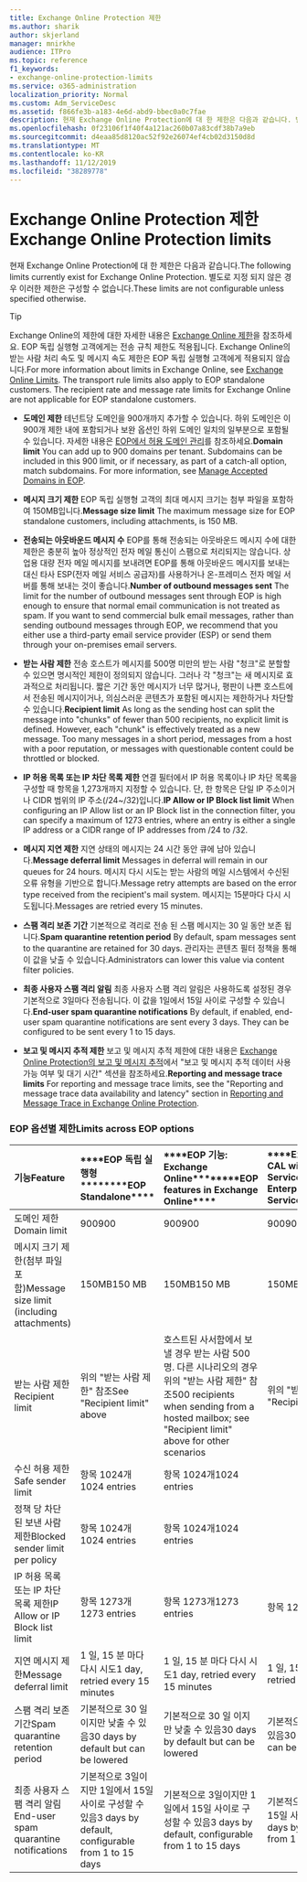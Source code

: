 ```yaml
---
title: Exchange Online Protection 제한
ms.author: sharik
author: skjerland
manager: mnirkhe
audience: ITPro
ms.topic: reference
f1_keywords:
- exchange-online-protection-limits
ms.service: o365-administration
localization_priority: Normal
ms.custom: Adm_ServiceDesc
ms.assetid: f866fe3b-a183-4e6d-abd9-bbec0a0c7fae
description: 현재 Exchange Online Protection에 대 한 제한은 다음과 같습니다. 별도로 지정 되지 않은 경우 이러한 제한은 구성할 수 없습니다.
ms.openlocfilehash: 0f23106f1f40f4a121ac260b07a83cdf38b7a9eb
ms.sourcegitcommit: d4eaa85d8120ac52f92e26074ef4cb02d3150d8d
ms.translationtype: MT
ms.contentlocale: ko-KR
ms.lasthandoff: 11/12/2019
ms.locfileid: "38289778"
---
```

# <a name="exchange-online-protection-limits"></a><span data-ttu-id="bc705-104">Exchange Online Protection 제한</span><span class="sxs-lookup"><span data-stu-id="bc705-104">Exchange Online Protection limits</span></span>

<span data-ttu-id="bc705-105">현재 Exchange Online Protection에 대 한 제한은 다음과 같습니다.</span><span class="sxs-lookup"><span data-stu-id="bc705-105">The following limits currently exist for Exchange Online Protection.</span></span> <span data-ttu-id="bc705-106">별도로 지정 되지 않은 경우 이러한 제한은 구성할 수 없습니다.</span><span class="sxs-lookup"><span data-stu-id="bc705-106">These limits are not configurable unless specified otherwise.</span></span> 
  
> [!TIP]
> <span data-ttu-id="bc705-p103">Exchange Online의 제한에 대한 자세한 내용은 [Exchange Online 제한](../exchange-online-service-description/exchange-online-limits.md)을 참조하세요. EOP 독립 실행형 고객에게는 전송 규칙 제한도 적용됩니다. Exchange Online의 받는 사람 처리 속도 및 메시지 속도 제한은 EOP 독립 실행형 고객에게 적용되지 않습니다.</span><span class="sxs-lookup"><span data-stu-id="bc705-p103">For more information about limits in Exchange Online, see [Exchange Online Limits](../exchange-online-service-description/exchange-online-limits.md). The transport rule limits also apply to EOP standalone customers. The recipient rate and message rate limits for Exchange Online are not applicable for EOP standalone customers.</span></span> 
  
- <span data-ttu-id="bc705-p104">**도메인 제한** 테넌트당 도메인을 900개까지 추가할 수 있습니다. 하위 도메인은 이 900개 제한 내에 포함되거나 보완 옵션인 하위 도메인 일치의 일부분으로 포함될 수 있습니다. 자세한 내용은 [EOP에서 허용 도메인 관리](https://go.microsoft.com/fwlink/p/?LinkId=282239)를 참조하세요.</span><span class="sxs-lookup"><span data-stu-id="bc705-p104">**Domain limit** You can add up to 900 domains per tenant. Subdomains can be included in this 900 limit, or if necessary, as part of a catch-all option, match subdomains. For more information, see [Manage Accepted Domains in EOP](https://go.microsoft.com/fwlink/p/?LinkId=282239).</span></span>
    
- <span data-ttu-id="bc705-113">**메시지 크기 제한** EOP 독립 실행형 고객의 최대 메시지 크기는 첨부 파일을 포함하여 150MB입니다.</span><span class="sxs-lookup"><span data-stu-id="bc705-113">**Message size limit** The maximum message size for EOP standalone customers, including attachments, is 150 MB.</span></span> 
    
- <span data-ttu-id="bc705-p105">**전송되는 아웃바운드 메시지 수** EOP를 통해 전송되는 아웃바운드 메시지 수에 대한 제한은 충분히 높아 정상적인 전자 메일 통신이 스팸으로 처리되지는 않습니다. 상업용 대량 전자 메일 메시지를 보내려면 EOP를 통해 아웃바운드 메시지를 보내는 대신 타사 ESP(전자 메일 서비스 공급자)를 사용하거나 온-프레미스 전자 메일 서버를 통해 보내는 것이 좋습니다.</span><span class="sxs-lookup"><span data-stu-id="bc705-p105">**Number of outbound messages sent** The limit for the number of outbound messages sent through EOP is high enough to ensure that normal email communication is not treated as spam. If you want to send commercial bulk email messages, rather than sending outbound messages through EOP, we recommend that you either use a third-party email service provider (ESP) or send them through your on-premises email servers.</span></span> 
    
- <span data-ttu-id="bc705-p106">**받는 사람 제한** 전송 호스트가 메시지를 500명 미만의 받는 사람 "청크"로 분할할 수 있으면 명시적인 제한이 정의되지 않습니다. 그러나 각 "청크"는 새 메시지로 효과적으로 처리됩니다. 짧은 기간 동안 메시지가 너무 많거나, 평판이 나쁜 호스트에서 전송된 메시지이거나, 의심스러운 콘텐츠가 포함된 메시지는 제한하거나 차단할 수 있습니다.</span><span class="sxs-lookup"><span data-stu-id="bc705-p106">**Recipient limit** As long as the sending host can split the message into "chunks" of fewer than 500 recipients, no explicit limit is defined. However, each "chunk" is effectively treated as a new message. Too many messages in a short period, messages from a host with a poor reputation, or messages with questionable content could be throttled or blocked.</span></span> 
    
- <span data-ttu-id="bc705-119">**IP 허용 목록 또는 IP 차단 목록 제한** 연결 필터에서 IP 허용 목록이나 IP 차단 목록을 구성할 때 항목을 1,273개까지 지정할 수 있습니다. 단, 한 항목은 단일 IP 주소이거나 CIDR 범위의 IP 주소(/24~/32)입니다.</span><span class="sxs-lookup"><span data-stu-id="bc705-119">**IP Allow or IP Block list limit** When configuring an IP Allow list or an IP Block list in the connection filter, you can specify a maximum of 1273 entries, where an entry is either a single IP address or a CIDR range of IP addresses from /24 to /32.</span></span> 
    
- <span data-ttu-id="bc705-120">**메시지 지연 제한** 지연 상태의 메시지는 24 시간 동안 큐에 남아 있습니다.</span><span class="sxs-lookup"><span data-stu-id="bc705-120">**Message deferral limit** Messages in deferral will remain in our queues for 24 hours.</span></span> <span data-ttu-id="bc705-121">메시지 다시 시도는 받는 사람의 메일 시스템에서 수신된 오류 유형을 기반으로 합니다.</span><span class="sxs-lookup"><span data-stu-id="bc705-121">Message retry attempts are based on the error type received from the recipient's mail system.</span></span> <span data-ttu-id="bc705-122">메시지는 15분마다 다시 시도됩니다.</span><span class="sxs-lookup"><span data-stu-id="bc705-122">Messages are retried every 15 minutes.</span></span> 
    
- <span data-ttu-id="bc705-123">**스팸 격리 보존 기간** 기본적으로 격리로 전송 된 스팸 메시지는 30 일 동안 보존 됩니다.</span><span class="sxs-lookup"><span data-stu-id="bc705-123">**Spam quarantine retention period** By default, spam messages sent to the quarantine are retained for 30 days.</span></span> <span data-ttu-id="bc705-124">관리자는 콘텐츠 필터 정책을 통해 이 값을 낮출 수 있습니다.</span><span class="sxs-lookup"><span data-stu-id="bc705-124">Administrators can lower this value via content filter policies.</span></span> 
    
- <span data-ttu-id="bc705-p109">**최종 사용자 스팸 격리 알림** 최종 사용자 스팸 격리 알림은 사용하도록 설정된 경우 기본적으로 3일마다 전송됩니다. 이 값을 1일에서 15일 사이로 구성할 수 있습니다.</span><span class="sxs-lookup"><span data-stu-id="bc705-p109">**End-user spam quarantine notifications** By default, if enabled, end-user spam quarantine notifications are sent every 3 days. They can be configured to be sent every 1 to 15 days.</span></span> 
    
- <span data-ttu-id="bc705-127">**보고 및 메시지 추적 제한** 보고 및 메시지 추적 제한에 대한 내용은 [Exchange Online Protection의 보고 및 메시지 추적](https://go.microsoft.com/fwlink/?LinkId=394248)에서 "보고 및 메시지 추적 데이터 사용 가능 여부 및 대기 시간" 섹션을 참조하세요.</span><span class="sxs-lookup"><span data-stu-id="bc705-127">**Reporting and message trace limits** For reporting and message trace limits, see the "Reporting and message trace data availability and latency" section in [Reporting and Message Trace in Exchange Online Protection](https://go.microsoft.com/fwlink/?LinkId=394248).</span></span>
    
### <a name="limits-across-eop-options"></a><span data-ttu-id="bc705-128">EOP 옵션별 제한</span><span class="sxs-lookup"><span data-stu-id="bc705-128">Limits across EOP options</span></span>

|<span data-ttu-id="bc705-129">**기능**</span><span class="sxs-lookup"><span data-stu-id="bc705-129">**Feature**</span></span>|<span data-ttu-id="bc705-130">\*\*\*\*EOP 독립 실행형\*\*\*\*</span><span class="sxs-lookup"><span data-stu-id="bc705-130">\*\*\*\*EOP Standalone\*\*\*\*</span></span>|<span data-ttu-id="bc705-131">\*\*\*\*EOP 기능: Exchange Online\*\*\*\*</span><span class="sxs-lookup"><span data-stu-id="bc705-131">\*\*\*\*EOP features in Exchange Online\*\*\*\*</span></span>|<span data-ttu-id="bc705-132">\*\*\*\*Exchange Enterprise CAL with Services\*\*\*\*</span><span class="sxs-lookup"><span data-stu-id="bc705-132">\*\*\*\*Exchange Enterprise CAL with Services\*\*\*\*</span></span>|
|:-----|:-----|:-----|:-----|
|<span data-ttu-id="bc705-133">도메인 제한</span><span class="sxs-lookup"><span data-stu-id="bc705-133">Domain limit</span></span>  <br/> |<span data-ttu-id="bc705-134">900</span><span class="sxs-lookup"><span data-stu-id="bc705-134">900</span></span>  <br/> |<span data-ttu-id="bc705-135">900</span><span class="sxs-lookup"><span data-stu-id="bc705-135">900</span></span>  <br/> |<span data-ttu-id="bc705-136">900</span><span class="sxs-lookup"><span data-stu-id="bc705-136">900</span></span>  <br/> |
|<span data-ttu-id="bc705-137">메시지 크기 제한(첨부 파일 포함)</span><span class="sxs-lookup"><span data-stu-id="bc705-137">Message size limit (including attachments)</span></span>  <br/> |<span data-ttu-id="bc705-138">150MB</span><span class="sxs-lookup"><span data-stu-id="bc705-138">150 MB</span></span>  <br/> |<span data-ttu-id="bc705-139">150MB</span><span class="sxs-lookup"><span data-stu-id="bc705-139">150 MB</span></span>  <br/> |<span data-ttu-id="bc705-140">150MB</span><span class="sxs-lookup"><span data-stu-id="bc705-140">150 MB</span></span>  <br/> |
|<span data-ttu-id="bc705-141">받는 사람 제한</span><span class="sxs-lookup"><span data-stu-id="bc705-141">Recipient limit</span></span>  <br/> |<span data-ttu-id="bc705-142">위의 "받는 사람 제한" 참조</span><span class="sxs-lookup"><span data-stu-id="bc705-142">See "Recipient limit" above</span></span>  <br/> |<span data-ttu-id="bc705-143">호스트된 사서함에서 보낼 경우 받는 사람 500명. 다른 시나리오의 경우 위의 "받는 사람 제한" 참조</span><span class="sxs-lookup"><span data-stu-id="bc705-143">500 recipients when sending from a hosted mailbox; see "Recipient limit" above for other scenarios</span></span>  <br/> |<span data-ttu-id="bc705-144">위의 "받는 사람 제한" 참조</span><span class="sxs-lookup"><span data-stu-id="bc705-144">See "Recipient limit" above</span></span>  <br/> |
|<span data-ttu-id="bc705-145">수신 허용 제한</span><span class="sxs-lookup"><span data-stu-id="bc705-145">Safe sender limit</span></span>  <br/> |<span data-ttu-id="bc705-146">항목 1024개</span><span class="sxs-lookup"><span data-stu-id="bc705-146">1024 entries</span></span>  <br/> |<span data-ttu-id="bc705-147">항목 1024개</span><span class="sxs-lookup"><span data-stu-id="bc705-147">1024 entries</span></span>  <br/> ||
|<span data-ttu-id="bc705-148">정책 당 차단 된 보낸 사람 제한</span><span class="sxs-lookup"><span data-stu-id="bc705-148">Blocked sender limit per policy</span></span>  <br/> |<span data-ttu-id="bc705-149">항목 1024개</span><span class="sxs-lookup"><span data-stu-id="bc705-149">1024 entries</span></span>  <br/> |<span data-ttu-id="bc705-150">항목 1024개</span><span class="sxs-lookup"><span data-stu-id="bc705-150">1024 entries</span></span>  <br/> ||
|<span data-ttu-id="bc705-151">IP 허용 목록 또는 IP 차단 목록 제한</span><span class="sxs-lookup"><span data-stu-id="bc705-151">IP Allow or IP Block list limit</span></span>  <br/> |<span data-ttu-id="bc705-152">항목 1273개</span><span class="sxs-lookup"><span data-stu-id="bc705-152">1273 entries</span></span>  <br/> |<span data-ttu-id="bc705-153">항목 1273개</span><span class="sxs-lookup"><span data-stu-id="bc705-153">1273 entries</span></span>  <br/> |<span data-ttu-id="bc705-154">항목 1273개</span><span class="sxs-lookup"><span data-stu-id="bc705-154">1273 entries</span></span>  <br/> |
|<span data-ttu-id="bc705-155">지연 메시지 제한</span><span class="sxs-lookup"><span data-stu-id="bc705-155">Message deferral limit</span></span>  <br/> |<span data-ttu-id="bc705-156">1 일, 15 분 마다 다시 시도</span><span class="sxs-lookup"><span data-stu-id="bc705-156">1 day, retried every 15 minutes</span></span>  <br/> |<span data-ttu-id="bc705-157">1 일, 15 분 마다 다시 시도</span><span class="sxs-lookup"><span data-stu-id="bc705-157">1 day, retried every 15 minutes</span></span>  <br/> |<span data-ttu-id="bc705-158">1 일, 15 분 마다 다시 시도</span><span class="sxs-lookup"><span data-stu-id="bc705-158">1 day, retried every 15 minutes</span></span>  <br/> |
|<span data-ttu-id="bc705-159">스팸 격리 보존 기간</span><span class="sxs-lookup"><span data-stu-id="bc705-159">Spam quarantine retention period</span></span>  <br/> |<span data-ttu-id="bc705-160">기본적으로 30 일 이지만 낮출 수 있음</span><span class="sxs-lookup"><span data-stu-id="bc705-160">30 days by default but can be lowered</span></span>  <br/> |<span data-ttu-id="bc705-161">기본적으로 30 일 이지만 낮출 수 있음</span><span class="sxs-lookup"><span data-stu-id="bc705-161">30 days by default but can be lowered</span></span>  <br/> |<span data-ttu-id="bc705-162">기본적으로 30 일 이지만 낮출 수 있음</span><span class="sxs-lookup"><span data-stu-id="bc705-162">30 days by default but can be lowered</span></span>  <br/> |
|<span data-ttu-id="bc705-163">최종 사용자 스팸 격리 알림</span><span class="sxs-lookup"><span data-stu-id="bc705-163">End-user spam quarantine notifications</span></span>  <br/> |<span data-ttu-id="bc705-164">기본적으로 3일이지만 1일에서 15일 사이로 구성할 수 있음</span><span class="sxs-lookup"><span data-stu-id="bc705-164">3 days by default, configurable from 1 to 15 days</span></span>  <br/> |<span data-ttu-id="bc705-165">기본적으로 3일이지만 1일에서 15일 사이로 구성할 수 있음</span><span class="sxs-lookup"><span data-stu-id="bc705-165">3 days by default, configurable from 1 to 15 days</span></span>  <br/> |<span data-ttu-id="bc705-166">기본적으로 3일이지만 1일에서 15일 사이로 구성할 수 있음</span><span class="sxs-lookup"><span data-stu-id="bc705-166">3 days by default, configurable from 1 to 15 days</span></span>  <br/> |
   

